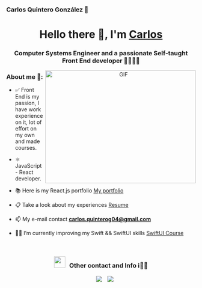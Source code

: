 ### Carlos Quintero González 🎯

<h1 align="center">Hello there 👋, I'm <a href="https://my-portfolio-3kra6uiu9-charlieb04.vercel.app" target="blank">
Carlos</a></h1>
<h3 align="center">Computer Systems Engineer and a passionate Self-taught Front End developer 👨‍💻🇲🇽</h3>

<a target="_blank" align="center">
  <img align="right" top="500" height="300" width="400" alt="GIF" src="https://media.giphy.com/media/1GEATImIxEXVR79Dhk/giphy.gif?cid=ecf05e47k7kmoe878kq3aaskqqe7258508hw62todtak54io&ep=v1_gifs_search&rid=giphy.gif&ct=g">
</a>

<h3 align="left">About me 📗: </h3>

- ✅ Front End is my passion, I have work experience on it, lot of effort on my own and made courses.

- ⚛️ JavaScript - React developer.

- 📚 Here is my React.js portfolio <a href="https://my-portfolio-git-main-charlieb04.vercel.app">My portfolio</a>

- 📋 Take a look about my experiences <a href="https://github.com/CharlieB04/Me.io/blob/94dfecab85571164268b7cd645550c43cbcb5c90/CV%20-%20Ing.%20Carlos%20Quintero%20Gonza%CC%81lez-English.pdf">Resume</a>

- 📫 My e-mail contact **carlos.quinterog04@gmail.com**
  
- 👨‍🔧 I’m currently improving my Swift && SwiftUI skills <a href="https://www.udemy.com/course/swiftui-masterclass-course-ios-development-with-swift">SwiftUI Course</a>
<br/>
<h3 align="center" > <img src="https://media.giphy.com/media/iY8CRBdQXODJSCERIr/giphy.gif" width="30" height="30" style="margin-right: 10px;">Other contact and Info ℹ️👨‍💻</h3>

<p align="center">

 <div align="center"  class="icons-social" style="margin-left: 10px;">
        <a style="margin-left: 10px;"  target="_blank" href="https://www.linkedin.com/in/carlosquinterogonzalez">
			<img src="https://img.icons8.com/doodle/40/000000/linkedin--v2.png"></a>
        <a style="margin-left: 10px;" target="_blank" href="https://github.com/CharlieB04">
        <img src="https://img.icons8.com/doodle/40/000000/github--v1.png"></a>
    </div>

</p>
